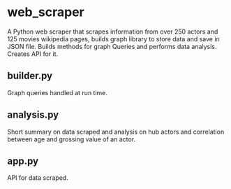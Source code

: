 # web_scraper
A Python web scraper that scrapes information from over 250 actors and 125 movies wikipedia pages, builds graph library to store data and save in JSON file. Builds methods for graph Queries and performs data analysis. Creates API for it.
## builder.py
Graph queries handled at run time.
## analysis.py
Short summary on data scraped and analysis on hub actors and correlation between age and grossing value of an actor. 
## app.py
API for data scraped.
